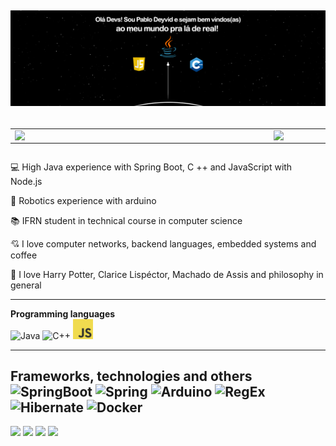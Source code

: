 [![capa](https://github.com/pablodeyvid11/Pablo-Deyvid-de-Paiva/blob/main/fundo%20github.png)](https://github.com/pablodeyvid11?tab=repositories)
---

<center style="overflow:hidden">
  <table>
    <tr>
        <td><img width="400px" align="left" src="https://github-readme-stats.vercel.app/api/top-langs/?username=pablodeyvid11&hide=html&layout=compact&theme=dark" /></td>
        <td><img width="495px" align="left" src="https://github-readme-stats.vercel.app/api?username=pablodeyvid11&theme=dark" /></td>
    </tr>   
  </table>
</center>  

:computer: High Java experience with Spring Boot, C ++ and JavaScript with Node.js

:robot: Robotics experience with arduino 

:books: IFRN student in technical course in computer science
 
:cupid: I love computer networks, backend languages, embedded systems and coffee

:star2: I love Harry Potter, Clarice Lispéctor, Machado de Assis and philosophy in general

---
**Programming languages**
<br>
<img src="https://seeklogo.com/images/J/java-logo-7F8B35BAB3-seeklogo.com.png" height="32" alt="Java"/>
<img src="https://raw.githubusercontent.com/isocpp/logos/master/cpp_logo.png" height="32"  alt="C++" />
<img height="32" src="https://raw.githubusercontent.com/github/explore/80688e429a7d4ef2fca1e82350fe8e3517d3494d/topics/javascript/javascript.png" alt="Javascript"/>

---

**Frameworks, technologies and others**
<br>
<img src="https://miro.medium.com/max/856/1*O68LbDvD5Dcsnez73M7v4Q.png" height="32" alt="SpringBoot"/>
<img src="https://img.icons8.com/color/452/spring-logo.png" height="32"  alt="Spring" />
<img src="https://brandslogos.com/wp-content/uploads/images/large/arduino-logo-1.png" height="32"  alt="Arduino" />
<img src="https://play-lh.googleusercontent.com/9uPIhxax-m2nFtQLOLYj23bt_Uhq8a8Nzz4zzo7SNEZB99rA3fxHKqnPtcuY3ndCig" height="32"  alt="RegEx" />
<img src="https://cdn.freebiesupply.com/logos/large/2x/hibernate-logo-png-transparent.png" height="32"  alt="Hibernate" />
<img src="https://www.docker.com/sites/default/files/d8/2019-07/Moby-logo.png" height="32"  alt="Docker" />
---

[![](https://img.shields.io/badge/linkedin-blue)](https://www.linkedin.com/in/pablo-deyvid-de-paiva-7a59261a1/)
[![](https://img.shields.io/badge/instagram-ff69b4)](https://www.instagram.com/pablo_deyvid)
![](https://img.shields.io/github/followers/lauraDamacenoAlmeida?style=social) <img src="http://views.whatilearened.today/views/github/pablodeyvid11/views.svg"/>
